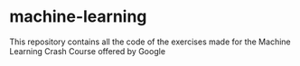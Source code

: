 # machine-learning
This repository contains all the code of the exercises made for the Machine Learning Crash Course offered by Google
